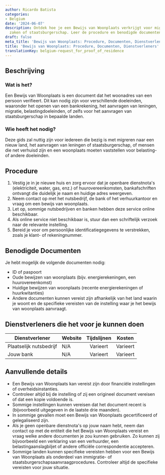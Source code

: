 ```yaml
---
author: Ricardo Batista
categories:
- Belgium
date: '2024-06-07'
description: Ontdek hoe je een Bewijs van Woonplaats verkrijgt voor migratie, financiële
  zaken of staatsburgerschap. Leer de procedure en benodigde documenten kennen.
draft: false
meta_title: 'Bewijs van Woonplaats: Procedure, Documenten, Dienstverleners'
title: 'Bewijs van Woonplaats: Procedure, Documenten, Dienstverleners'
translationKey: belgium-request_for_proof_of_residence
---
```



## Beschrijving
### Wat is het?
Een Bewijs van Woonplaats is een document dat het woonadres van een persoon verifieert. Dit kan nodig zijn voor verschillende doeleinden, waaronder het openen van een bankrekening, het aanvragen van leningen, migratie, belastingdoeleinden, of zelfs voor het aanvragen van staatsburgerschap in bepaalde landen.

### Wie heeft het nodig?
Deze gids zal nuttig zijn voor iedereen die bezig is met migreren naar een nieuw land, het aanvragen van leningen of staatsburgerschap, of mensen die net verhuisd zijn en een woonplaats moeten vaststellen voor belasting- of andere doeleinden.

## Procedure
1. Vestig je in je nieuwe huis en zorg ervoor dat je openbare dienstnota's (elektriciteit, water, gas, enz.) of huurovereenkomsten, bankafschriften ontvangt die duidelijk je naam en huidige adres weergeven.
2. Neem contact op met het nutsbedrijf, de bank of het verhuurkantoor en vraag om een bewijs van woonplaats.
3. Let op, sommige nutsbedrijven en banken hebben deze service online beschikbaar.
4. Als online service niet beschikbaar is, stuur dan een schriftelijk verzoek naar de relevante instelling.
5. Bereid je voor om persoonlijke identificatiegegevens te verstrekken, zoals je klant- of rekeningnummer.

## Benodigde Documenten
Je hebt mogelijk de volgende documenten nodig:

- ID of paspoort
- Oude bewijzen van woonplaats (bijv. energierekeningen, een huurovereenkomst)
- Huidige bewijzen van woonplaats (recente energierekeningen of huurkwitanties)
- Andere documenten kunnen vereist zijn afhankelijk van het land waarin je woont en de specifieke vereisten van de instelling waar je het bewijs van woonplaats aanvraagt.

## Dienstverleners die het voor je kunnen doen

| Dienstverlener     |     Website     |     Tijdslijnen    |       Kosten      |
| --------------- | --------------- |  :-------------: | :-------------: |
| Plaatselijk nutsbedrijf  |  N/A       |     Varieert      |        Varieert       |
| Jouw bank      |  N/A       |     Varieert      |        Varieert       |

## Aanvullende details
- Een Bewijs van Woonplaats kan vereist zijn door financiële instellingen of overheidsinstanties.
- Controleer altijd bij de instelling of zij een origineel document vereisen of dat een kopie voldoende is.
- Sommige instellingen kunnen vereisen dat het document recent is (bijvoorbeeld uitgegeven in de laatste drie maanden).
- In sommige gevallen moet een Bewijs van Woonplaats gecertificeerd of gelegaliseerd zijn.
- Als je geen openbare dienstnota's op jouw naam hebt, neem dan contact op met de entiteit die het Bewijs van Woonplaats vereist en vraag welke andere documenten je zou kunnen gebruiken. Zo kunnen zij bijvoorbeeld een verklaring van een verhuurder, een belastingaanslagbiljet of andere officiële correspondentie accepteren.
- Sommige landen kunnen specifieke vereisten hebben voor een Bewijs van Woonplaats als onderdeel van immigratie- of staatsburgerschapsaanvraagprocedures. Controleer altijd de specifieke vereisten voor jouw situatie.